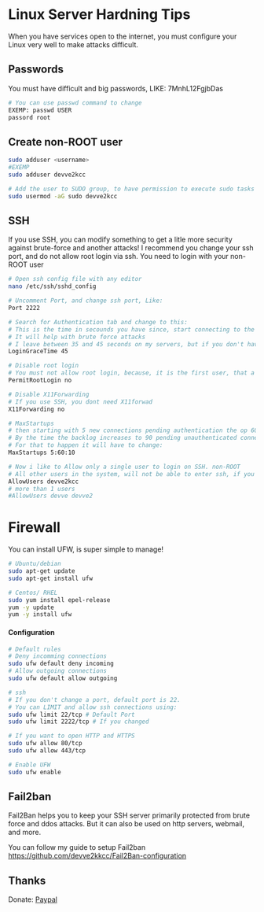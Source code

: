 # Linux Server Hardning Tips

When you have services open to the internet, you must configure your Linux very well to make attacks difficult.

## Passwords

You must have difficult and big passwords, LIKE: 7MnhL12FgjbDas
```bash
# You can use passwd command to change
EXEMP: passwd USER
passord root
```

## Create non-ROOT user
```bash
sudo adduser <username>
#EXEMP
sudo adduser devve2kcc

# Add the user to SUDO group, to have permission to execute sudo tasks
sudo usermod -aG sudo devve2kcc
```

## SSH
If you use SSH, you can modify something to get a litle more security against brute-force and another attacks!
I recommend you change your ssh port, and do not allow root login via ssh.
You need to login with your non-ROOT user
```bash
# Open ssh config file with any editor
nano /etc/ssh/sshd_config

# Uncomment Port, and change ssh port, Like:
Port 2222

# Search for Authentication tab and change to this:
# This is the time in secounds you have since, start connecting to the server until you login.
# It will help with brute force attacks
# I leave between 35 and 45 seconds on my servers, but if you don't have a good internet, or your server is on the other side of the plant, increase the time.
LoginGraceTime 45

# Disable root login
# You must not allow root login, because, it is the first user, that a hacker will try to do bruteforce or login
PermitRootLogin no

# Disable X11Forwarding
# If you use SSH, you dont need X11forwad
X11Forwarding no

# MaxStartups
# then starting with 5 new connections pending authentication the op 60% of the new connections.
# By the time the backlog increases to 90 pending unauthenticated connections, 10% will be dropped.
# For that to happen it will have to change:
MaxStartups 5:60:10

# Now i like to Allow only a single user to login on SSH. non-ROOT
# All other users in the system, will not be able to enter ssh, if you want to give permission to another user, just add ahead
AllowUsers devve2kcc
# more than 1 users
#AllowUsers devve devve2
```

# Firewall
You can install UFW, is super simple to manage!
```bash
# Ubuntu/debian
sudo apt-get update
sudo apt-get install ufw

# Centos/ RHEL
sudo yum install epel-release
yum -y update
yum -y install ufw
```

#### Configuration
```bash
# Default rules
# Deny incomming connections
sudo ufw default deny incoming
# Allow outgoing connections
sudo ufw default allow outgoing

# ssh
# If you don't change a port, default port is 22.
# You can LIMIT and allow ssh connections using:
sudo ufw limit 22/tcp # Default Port
sudo ufw limit 2222/tcp # If you changed

# If you want to open HTTP and HTTPS
sudo ufw allow 80/tcp
sudo ufw allow 443/tcp

# Enable UFW
sudo ufw enable
```

## Fail2ban
Fail2Ban helps you to keep your SSH server primarily protected from brute force and ddos ​​attacks. But it can also be used on http servers, webmail, and more.

You can follow my guide to setup Fail2ban
https://github.com/devve2kkcc/Fail2Ban-configuration

## Thanks

Donate: [Paypal](paypal.me/devve2k)

